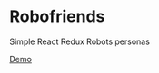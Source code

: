 # Robofriends

Simple React Redux Robots personas 

[Demo](https://safouman.github.io/robofriends/)
